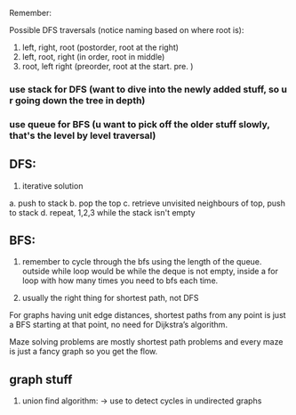 Remember:

Possible DFS traversals (notice naming based on where root is):

1. left, right, root (postorder, root at the right)
2. left, root, right (in order, root in middle)
3. root, left right (preorder, root at the start. pre. )



### use stack for DFS (want to dive into the newly added stuff, so u r going down the tree in depth)

### use queue for BFS (u want to pick off the older stuff slowly, that's the level by level traversal)

## DFS:

1.  iterative solution

a. push to stack
b. pop the top
c. retrieve unvisited neighbours of top, push to stack
d. repeat, 1,2,3 while the stack isn't empty

 
## BFS:

1. remember to cycle through the bfs using the length of the queue. outside while loop would be while the deque is not empty, inside a for loop with how many times you need to bfs each time.


2. usually the right thing for shortest path, not DFS

For graphs having unit edge distances, shortest paths from any point is just a BFS starting at that point, no need for Dijkstra’s algorithm.

Maze solving problems are mostly shortest path problems and every maze is just a fancy graph so you get the flow.






## graph stuff

1. union find algorithm:
    -> use to detect cycles in undirected graphs